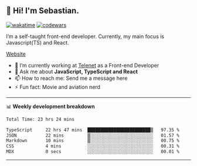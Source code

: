 ## 👋 Hi! I'm Sebastian.

[![wakatime](https://wakatime.com/badge/user/df0036c6-328a-4a39-be9b-e49417ed22a1.svg)](https://wakatime.com/@df0036c6-328a-4a39-be9b-e49417ed22a1)
[![codewars](https://www.codewars.com/users/sebavuye/badges/small)](https://www.codewars.com/users/sebavuye)

I’m a self-taught front-end developer. Currently, my main focus is Javascript(TS) and React.

[Website](https://sebastianvuye.be)

- 🔭 I’m currently working at [Telenet](https://telenet.be/) as a Front-end Developer
- 💬 Ask me about **JavaScript, TypeScript and React**
- 📫 How to reach me: Send me a message here
- ⚡ Fun fact: Movie and aviation nerd

-------

📊 **Weekly development breakdown**

<!--START_SECTION:waka-->

```txt
Total Time: 23 hrs 24 mins

TypeScript     22 hrs 47 mins  ████████████████████████▒   97.35 %
JSON           22 mins         ▒░░░░░░░░░░░░░░░░░░░░░░░░   01.57 %
Markdown       10 mins         ▒░░░░░░░░░░░░░░░░░░░░░░░░   00.75 %
CSS            4 mins          ░░░░░░░░░░░░░░░░░░░░░░░░░   00.31 %
MDX            0 secs          ░░░░░░░░░░░░░░░░░░░░░░░░░   00.01 %
```

<!--END_SECTION:waka-->
-------
